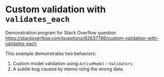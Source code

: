 # Custom validation with `validates_each`

Demonstration program for Stack Overflow question https://stackoverflow.com/questions/62637786/custom-validation-with-validates-each

This example demonstrates two behaviors:

1) Custom model validation using `ActiveModel::Validators`.
2) A subtle bug caused by memo-izing the wrong data.


